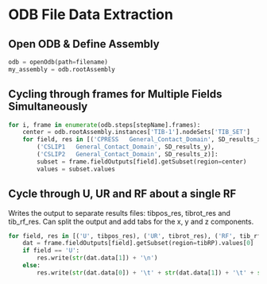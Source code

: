 # ODB File Data Extraction

## Open ODB & Define Assembly

```python
odb = openOdb(path=filename)
my_assembly = odb.rootAssembly
```

## Cycling through frames for Multiple Fields Simultaneously

```python
for i, frame in enumerate(odb.steps[stepName].frames):
    center = odb.rootAssembly.instances['TIB-1'].nodeSets['TIB_SET']
    for field, res in [('CPRESS   General_Contact_Domain', SD_results_x),
        ('CSLIP1   General_Contact_Domain', SD_results_y),
        ('CSLIP2   General_Contact_Domain', SD_results_z)]:
        subset = frame.fieldOutputs[field].getSubset(region=center)
        values = subset.values

```

## Cycle through U, UR and RF about a single RF

Writes the output to separate results files: tibpos_res, tibrot_res and tib_rf_res. Can split the output and add tabs for the x, y and z components.

```python
for field, res in [('U', tibpos_res), ('UR', tibrot_res), ('RF', tib_rf_res)]:
    dat = frame.fieldOutputs[field].getSubset(region=tibRP).values[0]
    if field == 'U':
        res.write(str(dat.data[1]) + '\n')
    else:
        res.write(str(dat.data[0]) + '\t' + str(dat.data[1]) + '\t' + str(dat.data[2]) + '\n')
```